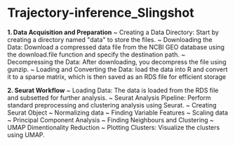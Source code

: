 # Trajectory-inference_Slingshot

**1. Data Acquisition and Preparation**
    ~ Creating a Data Directory:
      Start by creating a directory named "data" to store the files.
    ~ Downloading the Data:
      Download a compressed data file from the NCBI GEO database using the download.file function and specify the destination 
      path.
    ~ Decompressing the Data:
      After downloading, you decompress the file using gunzip.
    ~ Loading and Converting the Data:
      load the data into R and convert it to a sparse matrix, which is then saved as an RDS file for efficient storage

**2. Seurat Workflow**
    ~ Loading Data:
      The data is loaded from the RDS file and subsetted for further analysis.
    ~ Seurat Analysis Pipeline:
      Perform standard preprocessing and clustering analysis using Seurat.
    ~ Creating Seurat Object
    ~ Normalizing data
    ~ Finding Variable Features
    ~ Scaling data
    ~ Principal Component Analysis
    ~ Finding Neighbours and Clustering
    ~ UMAP Dimentionality Reduction
    ~ Plotting Clusters:
      Visualize the clusters using UMAP.




